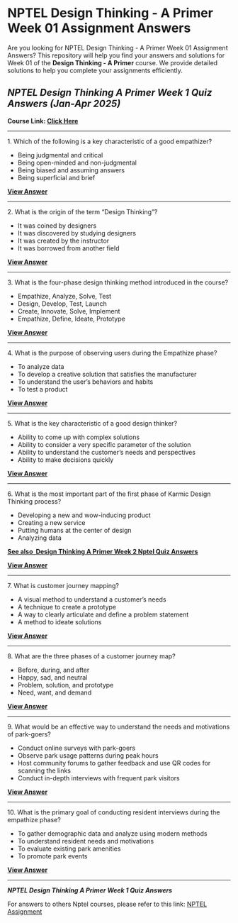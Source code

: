 # NPTEL Design Thinking - A Primer Week 01 Assignment Answers

Are you looking for NPTEL Design Thinking - A Primer Week 01 Assignment Answers? This repository will help you find your answers and solutions for Week 01 of the **Design Thinking - A Primer** course. We provide detailed solutions to help you complete your assignments efficiently.

## _NPTEL Design Thinking A Primer Week 1 Quiz Answers (Jan-Apr 2025)_

**Course Link: [**Click Here**](https://onlinecourses.nptel.ac.in/noc25_mg18/course)**

***

1\. Which of the following is a key characteristic of a good empathizer?

- Being judgmental and critical
- Being open-minded and non-judgmental
- Being biased and assuming answers
- Being superficial and brief

****[**View Answer**](https://my.progiez.com/courses/design-thinking-a-primer-nptel-answers/)****

***

2\. What is the origin of the term “Design Thinking”?

- It was coined by designers
- It was discovered by studying designers
- It was created by the instructor
- It was borrowed from another field

****[**View Answer**](https://my.progiez.com/courses/design-thinking-a-primer-nptel-answers/)****

***

3\. What is the four-phase design thinking method introduced in the course?

- Empathize, Analyze, Solve, Test
- Design, Develop, Test, Launch
- Create, Innovate, Solve, Implement
- Empathize, Define, Ideate, Prototype

****[**View Answer**](https://my.progiez.com/courses/design-thinking-a-primer-nptel-answers/)****

***

4\. What is the purpose of observing users during the Empathize phase?

- To analyze data
- To develop a creative solution that satisfies the manufacturer
- To understand the user’s behaviors and habits
- To test a product

****[**View Answer**](https://my.progiez.com/courses/design-thinking-a-primer-nptel-answers/)****

***

5\. What is the key characteristic of a good design thinker?

- Ability to come up with complex solutions
- Ability to consider a very specific parameter of the solution
- Ability to understand the customer’s needs and perspectives
- Ability to make decisions quickly

****[**View Answer**](https://my.progiez.com/courses/design-thinking-a-primer-nptel-answers/)****

***

6\. What is the most important part of the first phase of Karmic Design Thinking process?

- Developing a new and wow-inducing product
- Creating a new service
- Putting humans at the center of design
- Analyzing data

[****See also**  **Design Thinking A Primer Week 2 Nptel Quiz Answers****](https://progiez.com/nptel-design-thinking-a-primer-week-2-quiz-answers)

****[**View Answer**](https://my.progiez.com/courses/design-thinking-a-primer-nptel-answers/)****

***

7\. What is customer journey mapping?

- A visual method to understand a customer’s needs
- A technique to create a prototype
- A way to clearly articulate and define a problem statement
- A method to ideate solutions

****[**View Answer**](https://my.progiez.com/courses/design-thinking-a-primer-nptel-answers/)****

***

8\. What are the three phases of a customer journey map?

- Before, during, and after
- Happy, sad, and neutral
- Problem, solution, and prototype
- Need, want, and demand

****[**View Answer**](https://my.progiez.com/courses/design-thinking-a-primer-nptel-answers/)****

***

9\. What would be an effective way to understand the needs and motivations of park-goers?

- Conduct online surveys with park-goers
- Observe park usage patterns during peak hours
- Host community forums to gather feedback and use QR codes for scanning the links
- Conduct in-depth interviews with frequent park visitors

****[**View Answer**](https://my.progiez.com/courses/design-thinking-a-primer-nptel-answers/)****

***

10\. What is the primary goal of conducting resident interviews during the empathize phase?

- To gather demographic data and analyze using modern methods
- To understand resident needs and motivations
- To evaluate existing park amenities
- To promote park events

**[**View Answer**](https://my.progiez.com/courses/design-thinking-a-primer-nptel-answers/)**

***

_**NPTEL Design Thinking A Primer Week 1 Quiz Answers**_

For answers to others Nptel courses, please refer to this link: [NPTEL Assignment](https://progiez.com/nptel-assignment-answers)
